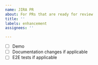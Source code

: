 ```yaml
---
name: JIRA PR
about: For PRs that are ready for review
title: ''
labels: enhancement
assignees: ''

---
```


- [ ] Demo
- [ ] Documentation changes if applicable
- [ ] E2E tests if applicable

